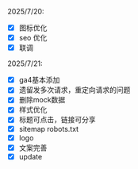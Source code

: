 2025/7/20:
- [x] 图标优化
- [x] seo 优化
- [x] 联调

2025/7/21:
- [x] ga4基本添加
- [x] 遗留发多次请求，重定向请求的问题
- [x] 删除mock数据
- [x] 样式优化
- [x] 标题可点击，链接可分享
- [x] sitemap robots.txt
- [x] logo
- [x] 文案完善
- [x] update